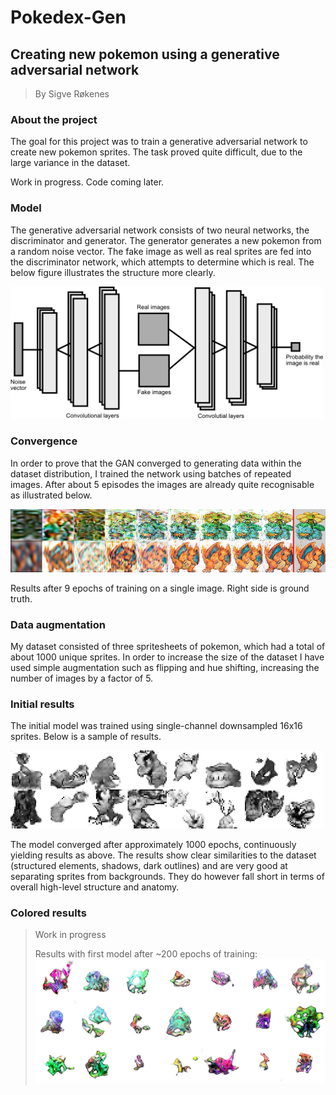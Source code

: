 
# Pokedex-Gen
## Creating new pokemon using a generative adversarial network
> By Sigve Røkenes

### About the project

The goal for this project was to train a generative adversarial network to create new pokemon sprites.
The task proved quite difficult, due to the large variance in the dataset.

Work in progress. Code coming later.

### Model

The generative adversarial network consists of two neural networks, the discriminator and generator.
The generator generates a new pokemon from a random noise vector. The fake image as well as real sprites are fed into the discriminator network, which attempts to determine which is real. The below figure illustrates the structure more clearly.

<img src="img/model.png" width=500>


### Convergence

In order to prove that the GAN converged to generating data within the dataset distribution, I trained the network using batches of repeated images. After about 5 episodes the images are already quite recognisable as illustrated below.

<img src="img/convergence.png">

Results after 9 epochs of training on a single image. Right side is ground truth.

### Data augmentation

My dataset consisted of three spritesheets of pokemon, which had a total of about 1000 unique sprites. In order to increase the size of the dataset I have used simple augmentation such as flipping and hue shifting, increasing the number of images by a factor of 5.

### Initial results

The initial model was trained using single-channel downsampled 16x16 sprites. Below is a sample of results.

<img src="img/grayscale.png" width=500>

The model converged after approximately 1000 epochs, continuously yielding results as above.
The results show clear similarities to the dataset (structured elements, shadows, dark outlines) and are very good at separating sprites from backgrounds. They do however fall short in terms of overall high-level structure and anatomy.

### Colored results

> Work in progress
>
> Results with first model after ~200 epochs of training:
> <img src="img/color_training.png" width=600>







